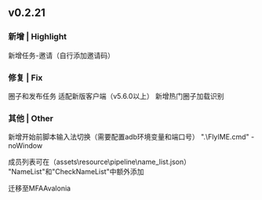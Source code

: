 ## v0.2.21
### 新增 | Highlight

新增任务-邀请（自行添加邀请码）

### 修复 | Fix

圈子和发布任务 适配新版客户端（v5.6.0以上）
新增热门圈子加载识别

### 其他 | Other

新增开始前脚本输入法切换（需要配置adb环境变量和端口号）
".\FlyIME.cmd" -noWindow

成员列表可在（assets\resource\pipeline\name_list.json）
"NameList"和"CheckNameList"中额外添加

迁移至MFAAvalonia
